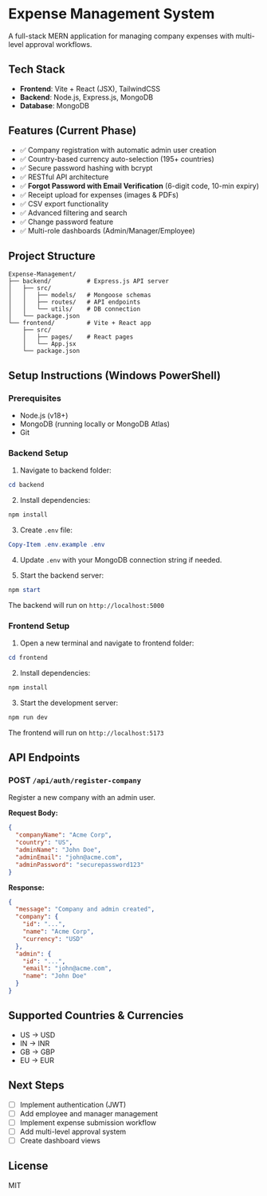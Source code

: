 # Expense Management System

A full-stack MERN application for managing company expenses with multi-level approval workflows.

## Tech Stack

- **Frontend**: Vite + React (JSX), TailwindCSS
- **Backend**: Node.js, Express.js, MongoDB
- **Database**: MongoDB

## Features (Current Phase)

- ✅ Company registration with automatic admin user creation
- ✅ Country-based currency auto-selection (195+ countries)
- ✅ Secure password hashing with bcrypt
- ✅ RESTful API architecture
- ✅ **Forgot Password with Email Verification** (6-digit code, 10-min expiry)
- ✅ Receipt upload for expenses (images & PDFs)
- ✅ CSV export functionality
- ✅ Advanced filtering and search
- ✅ Change password feature
- ✅ Multi-role dashboards (Admin/Manager/Employee)

## Project Structure

```
Expense-Management/
├── backend/          # Express.js API server
│   ├── src/
│   │   ├── models/   # Mongoose schemas
│   │   ├── routes/   # API endpoints
│   │   └── utils/    # DB connection
│   └── package.json
└── frontend/         # Vite + React app
    ├── src/
    │   ├── pages/    # React pages
    │   └── App.jsx
    └── package.json
```

## Setup Instructions (Windows PowerShell)

### Prerequisites

- Node.js (v18+)
- MongoDB (running locally or MongoDB Atlas)
- Git

### Backend Setup

1. Navigate to backend folder:
```powershell
cd backend
```

2. Install dependencies:
```powershell
npm install
```

3. Create `.env` file:
```powershell
Copy-Item .env.example .env
```

4. Update `.env` with your MongoDB connection string if needed.

5. Start the backend server:
```powershell
npm start
```

The backend will run on `http://localhost:5000`

### Frontend Setup

1. Open a new terminal and navigate to frontend folder:
```powershell
cd frontend
```

2. Install dependencies:
```powershell
npm install
```

3. Start the development server:
```powershell
npm run dev
```

The frontend will run on `http://localhost:5173`

## API Endpoints

### POST `/api/auth/register-company`

Register a new company with an admin user.

**Request Body:**
```json
{
  "companyName": "Acme Corp",
  "country": "US",
  "adminName": "John Doe",
  "adminEmail": "john@acme.com",
  "adminPassword": "securepassword123"
}
```

**Response:**
```json
{
  "message": "Company and admin created",
  "company": {
    "id": "...",
    "name": "Acme Corp",
    "currency": "USD"
  },
  "admin": {
    "id": "...",
    "email": "john@acme.com",
    "name": "John Doe"
  }
}
```

## Supported Countries & Currencies

- US → USD
- IN → INR
- GB → GBP
- EU → EUR

## Next Steps

- [ ] Implement authentication (JWT)
- [ ] Add employee and manager management
- [ ] Implement expense submission workflow
- [ ] Add multi-level approval system
- [ ] Create dashboard views

## License

MIT
